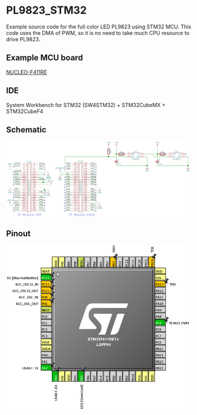 # PL9823_STM32
Example source code for the full color LED PL9823 using STM32 MCU.
This code uses the DMA of PWM, so it is no need to take much CPU resource to drive PL9823.
[](
<http://y2kblog.seesaa.net/>
)

## Example MCU board
[NUCLEO-F411RE](http://www.st.com/en/evaluation-tools/nucleo-f411re.html)

## IDE
System Workbench for STM32 (SW4STM32) + STM32CubeMX + STM32CubeF4

## Schematic
<img src="https://github.com/y2kblog/PL9823_STM32/blob/master/images/Schematic.png" width="500px">

## Pinout
<img src="https://github.com/y2kblog/PL9823_STM32/blob/master/images/Pinout.png" width="500px">

